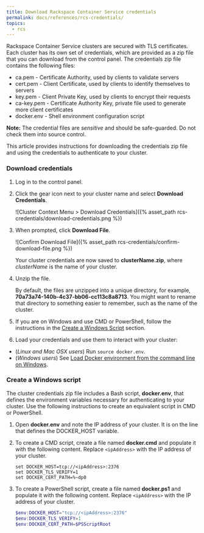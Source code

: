 ```yaml
---
title: Download Rackspace Container Service credentials
permalink: docs/references/rcs-credentials/
topics:
  - rcs
---
```


Rackspace Container Service clusters are secured with TLS certificates. Each cluster
has its own set of credentials, which are provided as a zip file that you can download from the control panel.
The credentials zip file contains the following files:

* ca.pem - Certificate Authority, used by clients to validate servers
* cert.pem - Client Certificate, used by clients to identify themselves to servers
* key.pem - Client Private Key, used by clients to encrypt their requests
* ca-key.pem - Certificate Authority Key, private file used to generate more client certificates
* docker.env - Shell environment configuration script

**Note:** The credential files are _sensitive_ and should be safe-guarded. Do not check them into source control.

This article provides instructions for downloading the credentials zip file and
using the credentials to authenticate to your cluster.

### <a name="download"></a> Download credentials

1. Log in to the control panel.

2. Click the gear icon next to your cluster name and select **Download Credentials**.

    ![Cluster Context Menu > Download Credentials]({% asset_path rcs-credentials/download-credentials.png %})

3. When prompted, click **Download File**.

    ![Confirm Download File]({% asset_path rcs-credentials/confirm-download-file.png %})

    Your cluster credentials are now saved to **clusterName.zip**, where _clusterName_ is the name of your cluster.

4. Unzip the file.

    By default, the files are unzipped into a unique directory, for example, **70a73a74-140b-4c37-bb06-cc113c8a8713**.
    You might want to rename that directory to something easier to remember, such as the name of the cluster.

5. If you are on Windows and use CMD or PowerShell, follow the instructions in the [Create a Windows Script](#windows)
    section.

6. Load your credentials and use them to interact with your cluster:
  * (_Linux and Mac OSX users_) Run `source docker.env`.
  * (_Windows users_) See [Load Docker environment from the command line on Windows](/docs/tutorials/load-docker-environment-on-windows/).

### <a name="windows"></a> Create a Windows script
The cluster credentials zip file includes a Bash script, **docker.env**,
that defines the environment variables necessary for authenticating to your cluster.
Use the following instructions to create an equivalent script in CMD or PowerShell.

1. Open **docker.env** and note the IP address of your cluster. It is on the line
    that defines the DOCKER_HOST variable.

2. To create a CMD script, create a file named **docker.cmd** and populate it
    with the following content. Replace `<ipAddress>` with the IP address of your cluster.

    ```batch
    set DOCKER_HOST=tcp://<ipAddress>:2376
    set DOCKER_TLS_VERIFY=1
    set DOCKER_CERT_PATH=%~dp0
    ```

3. To create a PowerShell script, create a file named **docker.ps1** and populate it
    with the following content. Replace `<ipAddress>` with the IP address of your cluster.

    ```powershell
    $env:DOCKER_HOST="tcp://<ipAddress>:2376"
    $env:DOCKER_TLS_VERIFY=1
    $env:DOCKER_CERT_PATH=$PSScriptRoot
    ```
